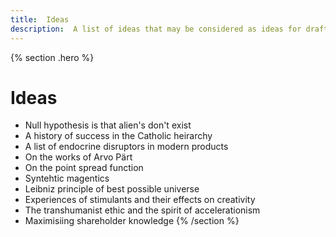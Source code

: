 ```yaml
---
title:  Ideas
description:  A list of ideas that may be considered as ideas for drafts/essays
---
```


{% section .hero %}
# Ideas
- Null hypothesis is that alien's don't exist
- A history of success in the Catholic heirarchy
- A list of endocrine disruptors in modern products
- On the works of Arvo Pärt
- On the point spread function
- Syntehtic magentics
- Leibniz principle of best possible universe
- Experiences of stimulants and their effects on creativity
- The transhumanist ethic and the spirit of accelerationism
- Maximisiing shareholder knowledge
{% /section %}